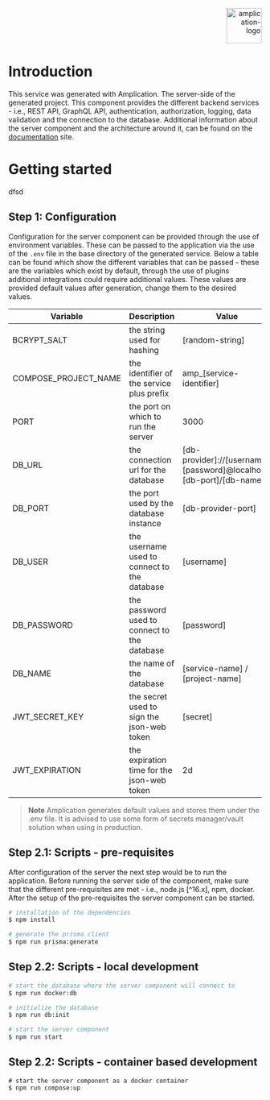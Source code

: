 <p align="right">
  <a href="https://amplication.com" target="_blank">
    <img alt="amplication-logo" height="70" alt="Amplication Logo" src="https://amplication.com/images/amplication-logo-purple.svg"/>
  </a>
</p>

# Introduction

This service was generated with Amplication. The server-side of the generated project. This component provides the different backend services - i.e., REST API, GraphQL API, authentication, authorization, logging, data validation and the connection to the database. Additional information about the server component and the architecture around it, can be found on the [documentation](https://docs.amplication.com/guides/getting-started) site.

# Getting started
dfsd
## Step 1: Configuration

Configuration for the server component can be provided through the use of environment variables. These can be passed to the application via the use of the `.env` file in the base directory of the generated service. Below a table can be found which show the different variables that can be passed - these are the variables which exist by default, through the use of plugins additional integrations could require additional values. These values are provided default values after generation, change them to the desired values.

| Variable             | Description                                  | Value                                                               |
| -------------------- | -------------------------------------------- | ------------------------------------------------------------------- |
| BCRYPT_SALT          | the string used for hashing                  | [random-string]                                                     |
| COMPOSE_PROJECT_NAME | the identifier of the service plus prefix    | amp_[service-identifier]                                            |
| PORT                 | the port on which to run the server          | 3000                                                                |
| DB_URL               | the connection url for the database          | [db-provider]://[username]:[password]@localhost:[db-port]/[db-name] |
| DB_PORT              | the port used by the database instance       | [db-provider-port]                                                  |
| DB_USER              | the username used to connect to the database | [username]                                                          |
| DB_PASSWORD          | the password used to connect to the database | [password]                                                          |
| DB_NAME              | the name of the database                     | [service-name] / [project-name]                                     |
| JWT_SECRET_KEY       | the secret used to sign the json-web token   | [secret]                                                            |
| JWT_EXPIRATION       | the expiration time for the json-web token   | 2d                                                                  |

> **Note**
> Amplication generates default values and stores them under the .env file. It is advised to use some form of secrets manager/vault solution when using in production.

## Step 2.1: Scripts - pre-requisites

After configuration of the server the next step would be to run the application. Before running the server side of the component, make sure that the different pre-requisites are met - i.e., node.js [^16.x], npm, docker. After the setup of the pre-requisites the server component can be started.

```sh
# installation of the dependencies
$ npm install

# generate the prisma client
$ npm run prisma:generate
```

## Step 2.2: Scripts - local development

```sh
# start the database where the server component will connect to
$ npm run docker:db

# initialize the database
$ npm run db:init

# start the server component
$ npm run start
```

## Step 2.2: Scripts - container based development

```shell
# start the server component as a docker container
$ npm run compose:up
```
